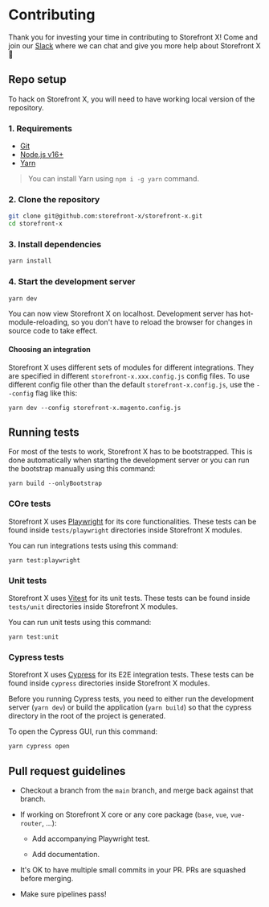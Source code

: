 # Contributing

Thank you for investing your time in contributing to Storefront X! Come and join our [Slack](https://join.slack.com/t/storefront-xworkspace/shared_invite/zt-1dwz7npyd-xjW5y02qUJvznFdnNtqN1Q) where we can chat and give you more help about Storefront X 🙂

## Repo setup

To hack on Storefront X, you will need to have working local version of the repository.

### 1. Requirements

- [Git](https://git-scm.com/)
- [Node.js v16+](https://nodejs.org/en/)
- [Yarn](https://yarnpkg.com/getting-started/install)

> You can install Yarn using `npm i -g yarn` command.

### 2. Clone the repository

```sh
git clone git@github.com:storefront-x/storefront-x.git
cd storefront-x
```

### 3. Install dependencies

```sh
yarn install
```

### 4. Start the development server

```sh
yarn dev
```

You can now view Storefront X on localhost. Development server has hot-module-reloading, so you don't have to reload the browser for changes in source code to take effect.

#### Choosing an integration

Storefront X uses different sets of modules for different integrations. They are specified in different `storefront-x.xxx.config.js` config files. To use different config file other than the default `storefront-x.config.js`, use the `--config` flag like this:

`yarn dev --config storefront-x.magento.config.js`

## Running tests

For most of the tests to work, Storefront X has to be bootstrapped. This is done automatically when starting the development server or you can run the bootstrap manually using this command:

```
yarn build --onlyBootstrap
```

### COre tests

Storefront X uses [Playwright](https://playwright.dev) for its core functionalities. These tests can be found inside `tests/playwright` directories inside Storefront X modules.

You can run integrations tests using this command:

```
yarn test:playwright
```

### Unit tests

Storefront X uses [Vitest](https://vitest.dev) for its unit tests. These tests can be found inside `tests/unit` directories inside Storefront X modules.

You can run unit tests using this command:

```
yarn test:unit
```

### Cypress tests

Storefront X uses [Cypress](https://www.cypress.io) for its E2E integration tests. These tests can be found inside `cypress` directories inside Storefront X modules.

Before you running Cypress tests, you need to either run the development server (`yarn dev`) or build the application (`yarn build`) so that the cypress directory in the root of the project is generated.

To open the Cypress GUI, run this command:

```
yarn cypress open
```

## Pull request guidelines

- Checkout a branch from the `main` branch, and merge back against that branch.

- If working on Storefront X core or any core package (`base`, `vue`, `vue-router`, ...):

  - Add accompanying Playwright test.

  - Add documentation.

- It's OK to have multiple small commits in your PR. PRs are squashed before merging.

- Make sure pipelines pass!
